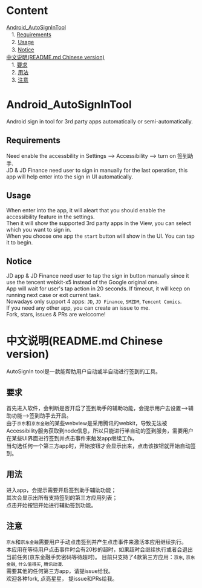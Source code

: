 # Content
[Android_AutoSignInTool](#android_autosignintool)  
　1. [Requirements](#requirements)  
　2. [Usage](#usage)  
　3. [Notice](#notice)  
[中文说明(README.md Chinese version)](#中文说明readme.md-chinese-version)  
　1. [要求](#要求)  
　2. [用法](#用法)  
　3. [注意](#注意)  
  
# Android_AutoSignInTool
Android sign in tool for 3rd party apps automatically or semi-automatically.

## Requirements
Need enable the accessbility in Settings --> Accessibility --> turn on 签到助手.  
JD & JD Finance need user to sign in manually for the last operation, this app will help enter into the sign in UI automatically.

## Usage
When enter into the app, it will aleart that you should enable the accessibility feature in the settings.  
Then it will show the supported 3rd party apps in the View, you can select which you want to sign in.  
When you choose one app the ```start``` button will show in the UI. You can tap it to begin.

## Notice
JD app & JD Finance need user to tap the sign in button manually since it use the tencent webkit-x5 instead of the Google original one.  
App will wait for user's tap action in 20 seconds. If timeout, it will keep on running next case or exit current task.  
Nowadays only support 4 apps: ```JD```, ```JD Finance```, ```SMZDM```, ```Tencent Comics```.  
If you need any other app, you can create an issue to me.  
Fork, stars, issues & PRs are welccome!  

# 中文说明(README.md Chinese version)
AutoSignIn tool是一款能帮助用户自动或半自动进行签到的工具。

## 要求
首先进入软件，会判断是否开启了签到助手的辅助功能，会提示用户去设置-->辅助功能-->签到助手去开启。  
由于```京东```和```京东金融```的某些webview是采用腾讯的webkit，导致无法被Accessibility服务获取到node信息，所以只能进行半自动的签到服务，需要用户在某些UI界面进行签到并点击事件来触发app继续工作。  
当勾选任何一个第三方app时，开始按钮才会显示出来，点击该按钮就开始自动签到。

## 用法
进入app，会提示需要开启签到助手辅助功能；  
其次会显示出所有支持签到的第三方应用列表；  
点击开始按钮开始进行辅助签到功能。  

## 注意
```京东```和```京东金融```需要用户手动点击签到并产生点击事件来激活本应用继续执行。  
本应用在等待用户点击事件时会有20秒的超时，如果超时会继续执行或者会退出当前任务(京东金融手势密码等待超时)。
目前只支持了4款第三方应用：```京东```, ```京东金融```, ```什么值得买```, ```腾讯动漫```.  
需要其他的任何第三方app，请提issue给我。  
欢迎各种fork, 点亮星星， 提issue和PRs给我。
